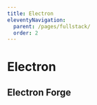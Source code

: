 ```yaml
---
title: Electron
eleventyNavigation:
  parent: /pages/fullstack/
  order: 2
---
```


# Electron

## Electron Forge
